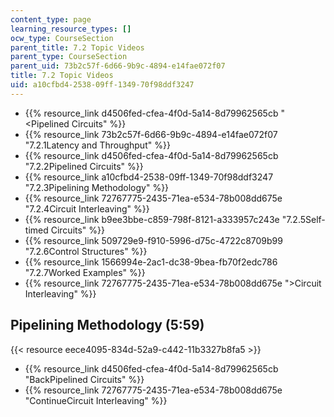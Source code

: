 ```yaml
---
content_type: page
learning_resource_types: []
ocw_type: CourseSection
parent_title: 7.2 Topic Videos
parent_type: CourseSection
parent_uid: 73b2c57f-6d66-9b9c-4894-e14fae072f07
title: 7.2 Topic Videos
uid: a10cfbd4-2538-09ff-1349-70f98ddf3247
---
```


*   {{% resource_link d4506fed-cfea-4f0d-5a14-8d79962565cb "\<Pipelined Circuits" %}}
*   {{% resource_link 73b2c57f-6d66-9b9c-4894-e14fae072f07 "7.2.1Latency and Throughput" %}}
*   {{% resource_link d4506fed-cfea-4f0d-5a14-8d79962565cb "7.2.2Pipelined Circuits" %}}
*   {{% resource_link a10cfbd4-2538-09ff-1349-70f98ddf3247 "7.2.3Pipelining Methodology" %}}
*   {{% resource_link 72767775-2435-71ea-e534-78b008dd675e "7.2.4Circuit Interleaving" %}}
*   {{% resource_link b9ee3bbe-c859-798f-8121-a333957c243e "7.2.5Self-timed Circuits" %}}
*   {{% resource_link 509729e9-f910-5996-d75c-4722c8709b99 "7.2.6Control Structures" %}}
*   {{% resource_link 1566994e-2ac1-dc38-9bea-fb70f2edc786 "7.2.7Worked Examples" %}}
*   {{% resource_link 72767775-2435-71ea-e534-78b008dd675e "\>Circuit Interleaving" %}}

Pipelining Methodology (5:59)
-----------------------------

{{< resource eece4095-834d-52a9-c442-11b3327b8fa5 >}}

*   {{% resource_link d4506fed-cfea-4f0d-5a14-8d79962565cb "BackPipelined Circuits" %}}
*   {{% resource_link 72767775-2435-71ea-e534-78b008dd675e "ContinueCircuit Interleaving" %}}